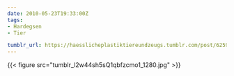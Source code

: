 ```yaml
---
date: 2010-05-23T19:33:00Z
tags:
- Hardegsen
- Tier

tumblr_url: https://haesslicheplastiktiereundzeugs.tumblr.com/post/625945746
---
```

{{< figure src="tumblr_l2w44sh5sQ1qbfzcmo1_1280.jpg" >}}

